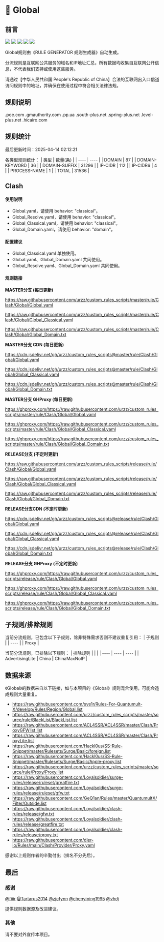 # 🧸 Global

## 前言

![](https://shields.io/badge/-移除重复规则-ff69b4) ![](https://shields.io/badge/-DOMAIN与DOMAIN--SUFFIX合并-green) ![](https://shields.io/badge/-DOMAIN--SUFFIX间合并-critical) ![](https://shields.io/badge/-DOMAIN--SUFFIX与DOMAIN--KEYWORD合并-blue) ![](https://shields.io/badge/-IP--CIDR(6)合并-blueviolet) 

Global规则由《RULE GENERATOR 规则生成器》自动生成。

分流规则是互联网公共服务的域名和IP地址汇总，所有数据均收集自互联网公开信息，不代表我们支持或使用这些服务。

请通过【中华人民共和国 People's Republic of China】合法的互联网出入口信道访问规则中的地址，并确保在使用过程中符合相关法律法规。

## 规则说明
.poe.com
.gmauthority.com
.pp.ua
.south-plus.net
.spring-plus.net
.level-plus.net
.hicairo.com

## 规则统计

最后更新时间：2025-04-14 02:12:21

各类型规则统计：
| 类型 | 数量(条)  | 
| ---- | ----  |
| DOMAIN | 87  | 
| DOMAIN-KEYWORD | 36  | 
| DOMAIN-SUFFIX | 31296  | 
| IP-CIDR | 112  | 
| IP-CIDR6 | 4  | 
| PROCESS-NAME | 1  | 
| TOTAL | 31536  | 


## Clash 

#### 使用说明
- Global.yaml，请使用 behavior: "classical"。
- Global_Resolve.yaml，请使用 behavior: "classical"。
- Global_Classical.yaml，请使用 behavior: "classical"。
- Global_Domain.yaml，请使用 behavior: "domain"。

#### 配置建议
- Global_Classical.yaml 单独使用。
- Global.yaml、Global_Domain.yaml 共同使用。
- Global_Resolve.yaml、Global_Domain.yaml 共同使用。

#### 规则链接
**MASTER分支 (每日更新)**

https://raw.githubusercontent.com/urzz/custom_rules_scripts/master/rule/Clash/Global/Global.yaml

https://raw.githubusercontent.com/urzz/custom_rules_scripts/master/rule/Clash/Global/Global_Classical.yaml

https://raw.githubusercontent.com/urzz/custom_rules_scripts/master/rule/Clash/Global/Global_Domain.txt

**MASTER分支 CDN (每日更新)**

https://cdn.jsdelivr.net/gh/urzz/custom_rules_scripts@master/rule/Clash/Global/Global.yaml

https://cdn.jsdelivr.net/gh/urzz/custom_rules_scripts@master/rule/Clash/Global/Global_Classical.yaml

https://cdn.jsdelivr.net/gh/urzz/custom_rules_scripts@master/rule/Clash/Global/Global_Domain.txt

**MASTER分支 GHProxy (每日更新)**

https://ghproxy.com/https://raw.githubusercontent.com/urzz/custom_rules_scripts/master/rule/Clash/Global/Global.yaml

https://ghproxy.com/https://raw.githubusercontent.com/urzz/custom_rules_scripts/master/rule/Clash/Global/Global_Classical.yaml

https://ghproxy.com/https://raw.githubusercontent.com/urzz/custom_rules_scripts/master/rule/Clash/Global/Global_Domain.txt

**RELEASE分支 (不定时更新)**

https://raw.githubusercontent.com/urzz/custom_rules_scripts/release/rule/Clash/Global/Global.yaml

https://raw.githubusercontent.com/urzz/custom_rules_scripts/release/rule/Clash/Global/Global_Classical.yaml

https://raw.githubusercontent.com/urzz/custom_rules_scripts/release/rule/Clash/Global/Global_Domain.txt

**RELEASE分支CDN (不定时更新)**

https://cdn.jsdelivr.net/gh/urzz/custom_rules_scripts@release/rule/Clash/Global/Global.yaml

https://cdn.jsdelivr.net/gh/urzz/custom_rules_scripts@release/rule/Clash/Global/Global_Classical.yaml

https://cdn.jsdelivr.net/gh/urzz/custom_rules_scripts@release/rule/Clash/Global/Global_Domain.txt

**RELEASE分支 GHProxy (不定时更新)**

https://ghproxy.com/https://raw.githubusercontent.com/urzz/custom_rules_scripts/release/rule/Clash/Global/Global.yaml

https://ghproxy.com/https://raw.githubusercontent.com/urzz/custom_rules_scripts/release/rule/Clash/Global/Global_Classical.yaml

https://ghproxy.com/https://raw.githubusercontent.com/urzz/custom_rules_scripts/release/rule/Clash/Global/Global_Domain.txt

## 子规则/排除规则

当前分流规则，已包含以下子规则，除非特殊需求否则不建议重复引用：
| 子规则  | 
| ----  |
| Proxy  | 


当前分流规则，已排除以下规则：
| 排除规则  |  |  | 
| ---- | ---- | ----  |
| AdvertisingLite | China | ChinaMaxNoIP  | 

## 数据来源

《Global》的数据来自以下链接，如与本项目的《Global》规则混合使用，可能会造成规则大量重复。

- https://raw.githubusercontent.com/sve1r/Rules-For-Quantumult-X/develop/Rules/Region/Global.list
- https://raw.githubusercontent.com/urzz/custom_rules_scripts/master/source/rule/BlackList/BlackList.list
- https://raw.githubusercontent.com/ACL4SSR/ACL4SSR/master/Clash/ProxyGFWlist.list
- https://raw.githubusercontent.com/ACL4SSR/ACL4SSR/master/Clash/ProxyLite.list
- https://raw.githubusercontent.com/Hackl0us/SS-Rule-Snippet/master/Rulesets/Surge/Basic/foreign.list
- https://raw.githubusercontent.com/Hackl0us/SS-Rule-Snippet/master/Rulesets/Surge/Basic/Apple-proxy.list
- https://raw.githubusercontent.com/urzz/custom_rules_scripts/master/source/rule/Proxy/Proxy.list
- https://raw.githubusercontent.com/Loyalsoldier/surge-rules/release/ruleset/greatfire.txt
- https://raw.githubusercontent.com/Loyalsoldier/surge-rules/release/ruleset/gfw.txt
- https://raw.githubusercontent.com/GeQ1an/Rules/master/QuantumultX/Filter/Outside.list
- https://raw.githubusercontent.com/Loyalsoldier/clash-rules/release/gfw.txt
- https://raw.githubusercontent.com/Loyalsoldier/clash-rules/release/greatfire.txt
- https://raw.githubusercontent.com/Loyalsoldier/clash-rules/release/proxy.txt
- https://raw.githubusercontent.com/dler-io/Rules/main/Clash/Provider/Proxy.yaml


感谢以上规则作者的辛勤付出（排名不分先后）。

## 最后

### 感谢

[@fiiir](https://github.com/fiiir) [@Tartarus2014](https://github.com/Tartarus2014) [@zjcfynn](https://github.com/zjcfynn) [@chenyiping1995](https://github.com/chenyiping1995) [@vhdj](https://github.com/vhdj)

提供规则数据源及改进建议。

### 其他

请不要对外宣传本项目。